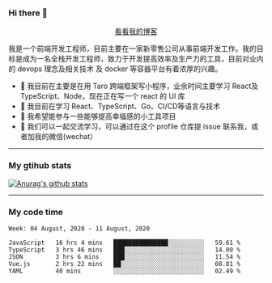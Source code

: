 ### Hi there 👋

<p align="center">
  <a href="https://real-jacket.github.io/">看看我的博客</a>
</p>

我是一个前端开发工程师，目前主要在一家新零售公司从事前端开发工作。我的目标是成为一名全栈开发工程师，致力于开发提高效率及生产力的工具，目前对业内的 devops 理念及相关技术 及 docker 等容器平台有着浓厚的兴趣。

- 🔭 我目前在主要是在用 Taro 跨端框架写小程序，业余时间主要学习 React及 TypeScript、Node，现在正在写一个 react 的 UI 库 
- 🌱 我目前在学习 React、TypeScript、Go、CI/CD等语言与技术
- 👯 我希望能参与一些能够提高幸福感的小工具项目
- 💬 我们可以一起交流学习，可以通过在这个 profile 仓库提 issue 联系我，或者加我的微信(wechat）

***

### My gtihub stats

[![Anurag's github stats](https://github-readme-stats.vercel.app/api?username=real-jacket)](https://github.com/anuraghazra/github-readme-stats)

***

### My code time

<!--START_SECTION:waka-->
```text
Week: 04 August, 2020 - 11 August, 2020

JavaScript   16 hrs 4 mins   ███████████████░░░░░░░░░░   59.61 % 
TypeScript   3 hrs 46 mins   ███░░░░░░░░░░░░░░░░░░░░░░   14.00 % 
JSON         3 hrs 6 mins    ███░░░░░░░░░░░░░░░░░░░░░░   11.54 % 
Vue.js       2 hrs 22 mins   ██░░░░░░░░░░░░░░░░░░░░░░░   08.81 % 
YAML         40 mins         ░░░░░░░░░░░░░░░░░░░░░░░░░   02.49 %
```
<!--END_SECTION:waka-->
